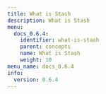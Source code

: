 ```yaml
---
title: What is Stash
description: What is Stash
menu:
  docs_0.6.4:
    identifier: what-is-stash
    parent: concepts
    name: What is Stash
    weight: 10
menu_name: docs_0.6.4
info:
  version: 0.6.4
---
```



